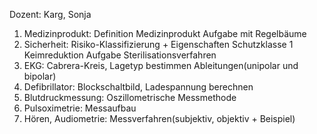 Dozent: Karg, Sonja

1. Medizinprodukt: Definition Medizinprodukt Aufgabe mit Regelbäume
2. Sicherheit: Risiko-Klassifizierung + Eigenschaften Schutzklasse 1 Keimreduktion Aufgabe Sterilisationsverfahren
3. EKG: Cabrera-Kreis, Lagetyp bestimmen Ableitungen(unipolar und bipolar)
4. Defibrillator: Blockschaltbild, Ladespannung berechnen
5. Blutdruckmessung: Oszillometrische Messmethode
6. Pulsoximetrie: Messaufbau
7. Hören, Audiometrie: Messverfahren(subjektiv, objektiv + Beispiel)